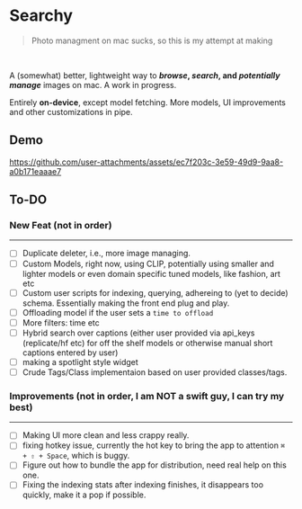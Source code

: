 # Searchy
>Photo managment on mac sucks, so this is my attempt at making
<br>

   A (somewhat) better, lightweight way to ***browse*, *search*, and *potentially manage*** images on mac. A work in progress.
<br>

  Entirely **on-device**, except model fetching. More models, UI improvements and other customizations in pipe.

## Demo
https://github.com/user-attachments/assets/ec7f203c-3e59-49d9-9aa8-a0b171eaaae7

## To-DO

### New Feat (not in order)
  ---
  - [ ] Duplicate deleter, i.e., more image managing.
  - [ ] Custom Models, right now, using CLIP, potentially using smaller and lighter models or even domain specific tuned models, like fashion, art etc
  - [ ] Custom user scripts for indexing, querying, adhereing to (yet to decide) schema. Essentially making the front end plug and play.
  - [ ] Offloading model if the user sets a  `time to offload `
  - [ ] More filters: time etc
  - [ ] Hybrid search over captions (either user provided via api_keys (replicate/hf etc) for off the shelf models or otherwise manual short captions entered by user)
  - [ ] making a spotlight style widget
  - [ ] Crude Tags/Class implementaion based on user provided classes/tags.

### Improvements (not in order, I am NOT a swift guy, I can try my best)
  ---
  - [ ] Making UI more clean and less crappy really.
  - [ ] fixing hotkey issue, currently the hot key to bring the app to attention `⌘ + ⇧ + Space`, which is buggy.
  - [ ] Figure out how to bundle the app for distribution, need real help on this one.
  - [ ] Fixing the indexing stats after indexing finishes, it disappears too quickly, make it a pop if possible.
